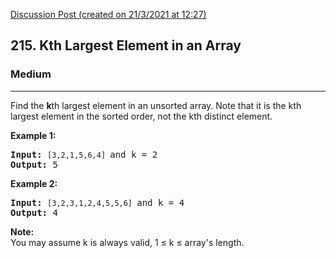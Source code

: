 [Discussion Post (created on 21/3/2021 at 12:27)](https://leetcode.com/problems/kth-largest-element-in-an-array/submissions/)  
<h2>215. Kth Largest Element in an Array</h2><h3>Medium</h3><hr><div><p>Find the <strong>k</strong>th largest element in an unsorted array. Note that it is the kth largest element in the sorted order, not the kth distinct element.</p>

<p><strong>Example 1:</strong></p>

<pre><strong>Input:</strong> <code>[3,2,1,5,6,4] </code>and k = 2
<strong>Output:</strong> 5
</pre>

<p><strong>Example 2:</strong></p>

<pre><strong>Input:</strong> <code>[3,2,3,1,2,4,5,5,6] </code>and k = 4
<strong>Output:</strong> 4</pre>

<p><strong>Note: </strong><br>
You may assume k is always valid, 1 ≤ k ≤ array's length.</p>
</div>